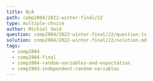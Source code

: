 ```yaml
---
title: N/A
path: comp2804/2022-winter-final/22
type: multiple-choice
author: Michiel Smid
question: comp2804/2022-winter-final/22/question.ts
solution: comp2804/2022-winter-final/22/solution.md
tags:
  - comp2804
  - comp2804-final
  - comp2804-random-variables-and-expectation
  - comp2804-independent-random-variables
---
```

